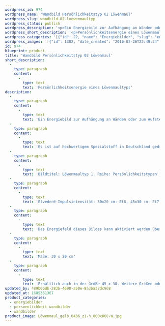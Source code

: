 ```yaml
---
wordpress_id: 974
wordpress_name: 'Wandbild Persönlichkeitstyp 02 Löwenmaul'
wordpress_slug: wandbild-02-loewenmaultyp
wordpress_status: publish
wordpress_description: '<p>Ein Energiebild zur Aufhängung an Wänden oder zum Aufstellen im Raum mit einem aktivierbaren Informationsfeld zum Energiefeld Löwenmaultyps, Blütenenergietyp 02.</p><p>Es ist auf hochwertigem Spezialstoff in Deutschland gedruckt und sorgfältig in Handarbeit auf Holzkeilrahmen aufgezogen. Laut Herstellerangaben ist der farbintensive Druck 70 Jahre lichtecht, waschbar und in einem umweltorientierten Verfahren hergestellt. Der Oberstoff ist mit einer Spezialbeschichtung unterfüttert, so dass, bei Aufhängung an der Wand, der rückseitige Holzrahmen auch bei hellen Farben unsichtbar ist.</p><p>Bildtitel: Löwenmaultyp 1. Reihe: Persönlichkeitstypen</p><p>Elveden®-Impulsintensität: 30x20 cm: Et8, 45x30 cm: Et7<br />Das Energiefeld dieses Bildes kann aktiviert werden über das bewusste Konzentrieren auf den für sich selbst erwünschten inneren Zustand an Wissen über Körperenergien. Es aktiviert sich jeweils der Teil des Bildenergiefeldes, der aktuell förderlich ist.</p><p>Maße: 30 x 20 cm</p><p>Erhältlich auch in der Größe 45 x 30. Weitere Größen oder andere Seitenverhältnisse, sind bis 200 cm individuell für Sie innerhalb weniger Tage herstellbar. Bitte kontaktieren Sie uns hierfür unter <a href="mailto:info@elvedenverlag.de">info@elvedenverlag.de</a>.</p><p><a href="https://my.feenbaum.de/anwendung-energie-wandbilder/">Anwendungshinweise</a>      <a href="https://my.feenbaum.de/produktinformation-wandbilder/">Produktinformationen</a></p>'
wordpress_short_description: '<p>Persönlichkeitsenergie eines Löwenmaultyps<br /><em>Hinweis: Das Wasserzeichen „Elveden Verlag Energiebild“ wird nicht mit gedruckt</em></p>'
wordpress_categories: '[{"id": 22, "name": "Energiebilder", "slug": "energiebilder"}, {"id": 43, "name": "Pers\u00f6nlichkeit", "slug": "persoenlichkeit-wandbilder"}, {"id": 24, "name": "Wandbilder", "slug": "wandbilder"}]'
wordpress_images: '[{"id": 1302, "date_created": "2016-02-26T22:49:24", "date_created_gmt": "2016-02-26T20:49:24", "date_modified": "2016-02-26T22:49:24", "date_modified_gmt": "2016-02-26T20:49:24", "src": "https://my.feenbaum.de/wp-content/uploads/2016/02/L\u00f6wenmaul_gelb_0436_z1-h_800x800-W.jpg", "name": "L\u00f6wenmaul_gelb_0436_z1-h_800x800-W", "alt": ""}]'
id: 974
blueprint: product
title: 'Wandbild Persönlichkeitstyp 02 Löwenmaul'
short_description:
  -
    type: paragraph
    content:
      -
        type: text
        text: 'Persönlichkeitsenergie eines Löwenmaultyps'
description:
  -
    type: paragraph
    content:
      -
        type: text
        text: 'Ein Energiebild zur Aufhängung an Wänden oder zum Aufstellen im Raum mit einem aktivierbaren Informationsfeld zum Energiefeld Löwenmaultyps, Blütenenergietyp 02.'
  -
    type: paragraph
    content:
      -
        type: text
        text: 'Es ist auf hochwertigem Spezialstoff in Deutschland gedruckt und sorgfältig in Handarbeit auf Holzkeilrahmen aufgezogen. Laut Herstellerangaben ist der farbintensive Druck 70 Jahre lichtecht, waschbar und in einem umweltorientierten Verfahren hergestellt. Der Oberstoff ist mit einer Spezialbeschichtung unterfüttert, so dass, bei Aufhängung an der Wand, der rückseitige Holzrahmen auch bei hellen Farben unsichtbar ist.'
  -
    type: paragraph
    content:
      -
        type: text
        text: 'Bildtitel: Löwenmaultyp 1. Reihe: Persönlichkeitstypen'
  -
    type: paragraph
    content:
      -
        type: text
        text: 'Elveden®-Impulsintensität: 30x20 cm: Et8, 45x30 cm: Et7'
  -
    type: paragraph
    content:
      -
        type: text
        text: 'Das Energiefeld dieses Bildes kann aktiviert werden über das bewusste Konzentrieren auf den für sich selbst erwünschten inneren Zustand an Wissen über Körperenergien. Es aktiviert sich jeweils der Teil des Bildenergiefeldes, der aktuell förderlich ist.'
  -
    type: paragraph
    content:
      -
        type: text
        text: 'Maße: 30 x 20 cm'
  -
    type: paragraph
    content:
      -
        type: text
        text: 'Erhältlich auch in der Größe 45 x 30. Weitere Größen oder andere Seitenverhältnisse, sind bis 200 cm individuell für Sie innerhalb weniger Tage herstellbar. Bitte kontaktieren Sie uns hierfür unter info@elvedenverlag.de.'
updated_by: 489b06db-283b-4690-a50e-8a3ba37dc968
updated_at: 1685351307
product_categories:
  - energiebilder
  - persoenlichkeit-wandbilder
  - wandbilder
product_image: Löwenmaul_gelb_0436_z1-h_800x800-W.jpg
---
```

